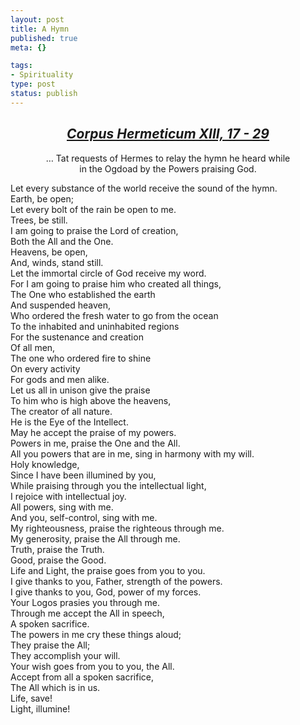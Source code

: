 ```yaml
--- 
layout: post
title: A Hymn
published: true
meta: {}

tags: 
- Spirituality
type: post
status: publish
---
```

<h2 align="center"><i><a href="http://www.hermetic.com/texts/hermetica/hermes13.html">Corpus Hermeticum XIII, 17 - 29</a></i></h2>
<p align="center">… Tat requests of Hermes to relay the hymn he heard while<br>in the Ogdoad by the Powers praising God.</p>
Let every substance of the world receive the sound of the hymn.<br>
                Earth, be open;<br>
                Let every bolt of the rain be open to me.<br>
                Trees, be still.<br>
        I am going to praise the Lord of creation,<br>
                Both the All and the One.<br>
                Heavens, be open,<br>
                And, winds, stand still.<br>
Let the immortal circle of God receive my word.<br>
        For I am going to praise him who created all things,<br>
                The One who established the earth<br>
                And suspended heaven,<br>
                Who ordered the fresh water to go from the ocean<br>
                To the inhabited and uninhabited regions<br>
                For the sustenance and creation<br>
                Of all men,<br>
        The one who ordered fire to shine<br>
                On every activity<br>
                For gods and men alike.<br>
Let us all in unison give the praise<br>
                To him who is high above the heavens,<br>
                The creator of all nature.<br>
                He is the Eye of the Intellect.<br>
        May he accept the praise of my powers.<br>
        Powers in me, praise the One and the All.<br>
        All you powers that are in me, sing in harmony with my will.<br>
                Holy knowledge,<br>
                Since I have been illumined by you,<br>
                While praising through you the intellectual light,<br>
        I rejoice with intellectual joy.<br>
All powers, sing with me.<br>
        And you, self-control, sing with me.<br>
        My righteousness, praise the righteous through me.<br>
        My generosity, praise the All through me.<br>
        Truth, praise the Truth.<br>
        Good, praise the Good.<br>
        Life and Light, the praise goes from you to you.<br>
I give thanks to you, Father, strength of the powers.<br>
I give thanks to you, God, power of my forces.<br>
        Your Logos prasies you through me.<br>
Through me accept the All in speech,<br>
                A spoken sacrifice.<br>
The powers in me cry these things aloud;<br>
        They praise the All;<br>
        They accomplish your will.<br>
        Your wish goes from you to you, the All.<br>
Accept from all a spoken sacrifice,<br>
                The All which is in us.<br>
        Life, save!<br>
        Light, illumine!
